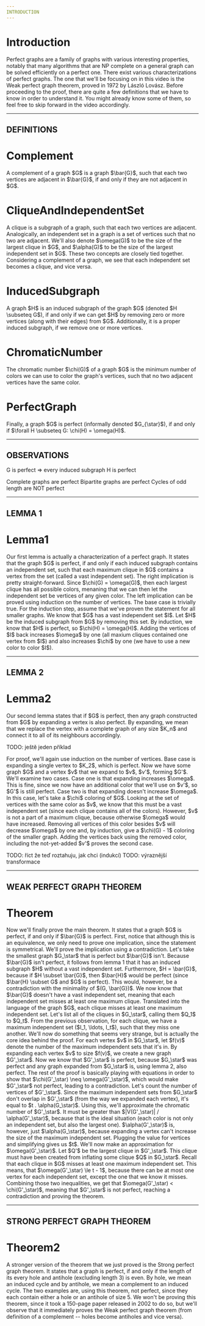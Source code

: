```yaml
---
INTRODUCTION
---
```


# Introduction
<!--- i1 --> Perfect graphs are a family of graphs with various interesting properties, notably that many algorithms that are NP complete on a general graph can be solved efficiently on a perfect one.

<!--- i2 --> There exist various characterizations of perfect graphs. The one that we'll be focusing on in this video is the Weak perfect graph theorem, proved in 1972 by László Lovász.

<!--- i3 --> Before proceeding to the proof, there are quite a few definitions that we have to know in order to understand it. You might already know some of them, so feel free to skip forward in the video accordingly.

---
DEFINITIONS
---

# Complement
<!--- c1 --> A complement of a graph $G$ is a graph $\bar{G}$, such that each two vertices are adjacent in $\bar{G}$, if and only if they are not adjacent in $G$.

# CliqueAndIndependentSet
<!--- cis1 --> A clique is a subgraph of a graph, such that each two vertices are adjacent. Analogically, an independent set in a graph is a set of vertices such that no two are adjacent.

<!--- cis2 --> We'll also denote $\omega(G)$ to be the size of the largest clique in $G$, and $\alpha(G)$ to be the size of the largest independent set in $G$.

<!--- cis3 --> These two concepts are closely tied together. Considering a complement of a graph, we see that each independent set becomes a clique, and vice versa.

# InducedSubgraph
<!--- is1 --> A graph $H$ is an induced subgraph of the graph $G$ (denoted $H \subseteq G$), if and only if we can get $H$ by removing zero or more vertices (along with their edges) from $G$.

<!--- is2 --> Additionally, it is a proper induced subgraph, if we remove one or more vertices.

# ChromaticNumber
<!--- cn1 --> The chromatic number $\chi(G)$ of a graph $G$ is the minimum number of colors we can use to color the graph's vertices, such that no two adjacent vertices have the same color.

# PerfectGraph
<!--- p1 --> Finally, a graph $G$ is perfect (informally denoted $G_{\star}$), if and only if $\forall H \subseteq G: \chi(H) = \omega(H)$.

---
OBSERVATIONS
---

G is perfect => every induced subgraph H is perfect

Complete graphs are perfect
Bipartite graphs are perfect
Cycles of odd length are NOT perfect

---
LEMMA 1
---

# Lemma1
<!--- lone1 --> Our first lemma is actually a characterization of a perfect graph. It states that the graph $G$ is perfect, if and only if each induced subgraph contains an independent set, such that each maximum clique in $G$ contains a vertex from the set (called a vast independent set).

<!--- lone2 --> The right implication is pretty straight-forward. Since $\chi(G) = \omega(G)$, then each largest clique has all possible colors, menaning that we can then let the independent set be vertices of any given color.

<!--- lone3 --> The left implication can be proved using induction on the number of vertices. The base case is trivially true. For the induction step, assume that we've proven the statement for all smaller graphs.

<!--- lone4 --> We know that $G$ has a vast independent set $I$. Let $H$ be the induced subgraph from $G$ by removing this set. By induction, we know that $H$ is perfect, so $\chi(H) = \omega(H)$. Adding the vertices of $I$ back increases $\omega$ by one (all maxium cliques contained one vertex from $I$) and also increases $\chi$ by one (we have to use a new color to color $I$).

---
LEMMA 2
---

# Lemma2
<!--- ltwo1 --> Our second lemma states that if $G$ is perfect, then any graph constructed from $G$ by expanding a vertex is also perfect. By expanding, we mean that we replace the vertex with a complete graph of any size $K_n$ and connect it to all of its neighbours accordingly.

TODO: ještě jeden příklad

<!--- ltwo2 --> For proof, we'll again use induction on the number of vertices. Base case is expanding a single vertex to $K_2$, which is perfect. Now we have some graph $G$ and a vertex $v$ that we expand to $v$, $v'$, forming $G'$. We'll examine two cases.

<!--- ltwo3 --> Case one is that expanding increases $\omega$. This is fine, since we now have an additional color that we'll use on $v'$, so $G'$ is still perfect.

<!--- ltwo4 --> Case two is that expanding doesn't increase $\omega$. In this case, let's take a $\chi$ coloring of $G$. Looking at the set of vertices with the same color as $v$, we know that this must be a vast independent set (since each clique contains all of the colors). However, $v$ is not a part of a maximum clique, because otherwise $\omega$ would have increased.

<!--- ltwo5 --> Removing all vertices of this color besides $v$ will decrease $\omega$ by one and, by induction, give a $\chi(G) - 1$ coloring of the smaller graph. Adding the vertices back using the removed color, including the not-yet-added $v'$ proves the second case.

TODO: říct že teď roztahuju, jak chci (indukcí)
TODO: výraznější transformace

---
WEAK PERFECT GRAPH THEOREM
---

# Theorem
<!--- tone1 --> Now we'll finally prove the main theorem. It states that a graph $G$ is perfect, if and only if $\bar{G}$ is perfect.

<!--- tone2 --> First, notice that although this is an equivalence, we only need to prove one implication, since the statement is symmetrical.

<!--- tone3 --> We'll prove the implication using a contradiction. Let's take the smallest graph $G_\star$ that is perfect but $\bar{G}$ isn't.

<!--- tone3.5 --> Because $\bar{G}$ isn't perfect, it follows from lemma 1 that it has an induced subgraph $H$ without a vast independent set. Furthermore, $H = \bar{G}$, because if $H \subset \bar{G}$, then $\bar{H}$ would be perfect (since $\bar{H} \subset G$ and $G$ is perfect). This would, however, be a contradiction with the minimality of $(G, \bar{G})$.

<!--- tone4 --> We now know that $\bar{G}$ doesn't have a vast independent set, meaning that each independent set misses at least one maximum clique. Translated into the language of the graph $G$, each clique misses at least one maximum independent set.

<!--- tone5 --> Let's list all of the cliques in $G_\star$, calling them $Q_1$ to $Q_t$. From the previous observation, for each clique, we have a maximum independent set ($I_1, \ldots, I_t$), such that they miss one another.

<!--- tone6 --> We'll now do something that seems very strange, but is actually the core idea behind the proof. For each vertex $v$ in $G_\star$, let $f(v)$ denote the number of the maximum independent sets that it's in.

<!--- tone7 --> By expanding each vertex $v$ to size $f(v)$, we create a new graph $G'_\star$.

<!--- tone8 --> Now we know that $G'_\star$ is perfect, because $G_\star$ was perfect and any graph expanded from $G_\star$ is, using lemma 2, also perfect.

<!--- tone9 --> The rest of the proof is basically playing with equations in order to show that $\chi(G'_\star) \neq \omega(G'_\star)$, which would make $G'_\star$ not perfect, leading to a contradiction.

<!--- tone10 --> Let's count the number of vertices of $G'_\star$. Since the maximum independent sets from $G_\star$ don't overlap in $G'_\star$ (from the way we expanded each vertex), it's equal to $t . \alpha(G_\star)$.

<!--- tone11 --> Using this, we'll approximate the chromatic number of $G'_\star$. It must be greater than $|V(G'_\star)| / \alpha(G'_\star)$, because that is the ideal situation (each color is not only an independent set, but also the largest one).

<!--- tone12 --> $\alpha(G'_\star)$ is, however, just $\alpha(G_\star)$, because expanding a vertex can't increase the size of the maximum independent set.

<!--- tone13 --> Plugging the value for vertices and simplifying gives us $t$.

<!--- tone14 --> We'll now make an approximation for $\omega(G'_\star)$.

<!--- tone15 --> Let $Q'$ be the largest clique in $G'_\star$. This clique must have been created from inflating some clique $Q$ in $G_\star$. Recall that each clique in $G$ misses at least one maximum independent set. This means, that $\omega(G'_\star) \le t - 1$, because there can be at most one vertex for each independent set, except the one that we know it misses.

<!--- tone16 --> Combining those two inequalities, we get that $\omega(G'_\star) < \chi(G'_\star)$, meaning that $G'_\star$ is not perfect, reaching a contradiction and proving the theorem.

---
STRONG PERFECT GRAPH THEOREM
---

# Theorem2
<!--- ttwo1 --> A stronger version of the theorem that we just proved is the Strong perfect graph theorem. It states that a graph is perfect, if and only if the length of its every hole and antihole (excluding length 3) is even. By hole, we mean an induced cycle and by antihole, we mean a complement to an induced cycle.

<!--- ttwo2 --> The two examples are, using this theorem, not perfect, since they each contain either a hole or an antihole of size 5.

<!--- ttwo3 --> We won't be proving this theorem, since it took a 150-page paper released in 2002 to do so, but we'll observe that it immediately proves the Weak perfect graph theorem (from definition of a complement -- holes become antiholes and vice versa).
